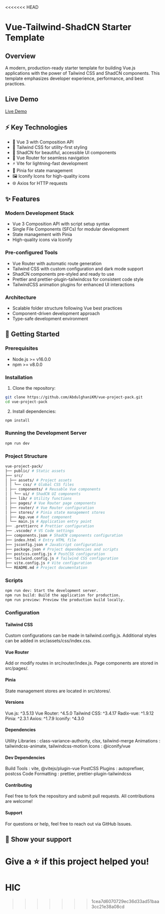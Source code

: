 <<<<<<< HEAD
# Vue-Tailwind-ShadCN Starter Template

## Overview

A modern, production-ready starter template for building Vue.js applications with the power of Tailwind CSS and ShadCN components. This template emphasizes developer experience, performance, and best practices.

## Live Demo

[Live Demo](https://vue-project-pack.vercel.app/)

## ⚡️ Key Technologies

- 🚀 Vue 3 with Composition API
- 🎨 Tailwind CSS for utility-first styling
- 🧩 ShadCN for beautiful, accessible UI components
- 📱 Vue Router for seamless navigation
- ⚡️ Vite for lightning-fast development
- 🌟 Pinia for state management
- 🖼️ Iconify Icons for high-quality icons
- 🌐 Axios for HTTP requests

## ✨ Features

### Modern Development Stack

- Vue 3 Composition API with script setup syntax
- Single File Components (SFCs) for modular development
- State management with Pinia
- High-quality icons via Iconify

### Pre-configured Tools

- Vue Router with automatic route generation
- Tailwind CSS with custom configuration and dark mode support
- ShadCN components pre-styled and ready to use
- Prettier and prettier-plugin-tailwindcss for consistent code style
- TailwindCSS animation plugins for enhanced UI interactions

### Architecture

- Scalable folder structure following Vue best practices
- Component-driven development approach
- Type-safe development environment

## 🚀 Getting Started

### Prerequisites

- Node.js >= v16.0.0
- npm >= v8.0.0

### Installation

1. Clone the repository:

```bash
git clone https://github.com/AbdulghaniKM/vue-project-pack.git
cd vue-project-pack
```

2. Install dependencies:

```bash
npm install
```

### Running the Development Server

```bash
npm run dev
```

### Project Structure

```bash
vue-project-pack/
├── public/ # Static assets
├── src/
│ ├── assets/ # Project assets
│ │ └── css/ # Global CSS files
│ ├── components/ # Reusable Vue components
│ │ └── ui/ # ShadCN UI components
│ ├── lib/ # Utility functions
│ ├── pages/ # Vue Router page components
│ ├── router/ # Vue Router configuration
│ ├── stores/ # Pinia state management stores
│ ├── App.vue # Root component
│ └── main.js # Application entry point
├── .prettierrc # Prettier configuration
├── .vscode/ # VS Code settings
├── components.json # ShadCN components configuration
├── index.html # Entry HTML file
├── jsconfig.json # JavaScript configuration
├── package.json # Project dependencies and scripts
├── postcss.config.js # PostCSS configuration
├── tailwind.config.js # Tailwind CSS configuration
├── vite.config.js # Vite configuration
└── README.md # Project documentation
```

### Scripts

```bash
npm run dev: Start the development server.
npm run build: Build the application for production.
npm run preview: Preview the production build locally.
```

### Configuration

#### Tailwind CSS

Custom configurations can be made in tailwind.config.js.
Additional styles can be added in src/assets/css/index.css.

#### Vue Router

Add or modify routes in src/router/index.js.
Page components are stored in src/pages/.

#### Pinia

State management stores are located in src/stores/.

#### Versions

Vue.js: ^3.5.13
Vue Router: ^4.5.0
Tailwind CSS: ^3.4.17
Radix-vue: ^1.9.12
Pinia: ^2.3.1
Axios: ^1.7.9
Iconify: ^4.3.0

#### Dependencies

Utility Libraries : class-variance-authority, clsx, tailwind-merge
Animations : tailwindcss-animate, tailwindcss-motion
Icons : @iconify/vue

#### Dev Dependencies

Build Tools : vite, @vitejs/plugin-vue
PostCSS Plugins : autoprefixer, postcss
Code Formatting : prettier, prettier-plugin-tailwindcss

#### Contributing

Feel free to fork the repository and submit pull requests. All contributions are welcome!

#### Support

For questions or help, feel free to reach out via GitHub Issues.

## 🌟 Show your support

Give a ⭐️ if this project helped you!
=======
# HIC
>>>>>>> 1cea7d6070729ec36d33ad51baa3cc21e38a08cd
